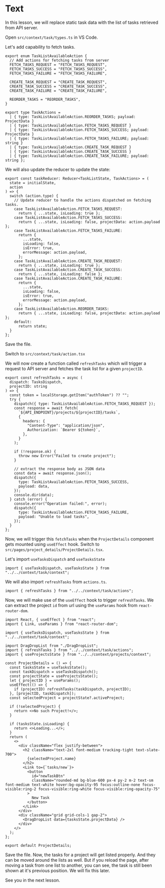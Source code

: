# Text

In this lesson, we will replace static task data with the list of tasks retrieved from API server.

Open `src/context/task/types.ts` in VS Code.

Let's add capability to fetch tasks.

```tsx
export enum TaskListAvailableAction {
  // Add actions for fetching tasks from server
  FETCH_TASKS_REQUEST = "FETCH_TASKS_REQUEST",
  FETCH_TASKS_SUCCESS = "FETCH_TASKS_SUCCESS",
  FETCH_TASKS_FAILURE = "FETCH_TASKS_FAILURE",

  CREATE_TASK_REQUEST = "CREATE_TASK_REQUEST",
  CREATE_TASK_SUCCESS = "CREATE_TASK_SUCCESS",
  CREATE_TASK_FAILURE = "CREATE_TASK_FAILURE",

  REORDER_TASKS = "REORDER_TASKS",
}

export type TaskActions =
  | { type: TaskListAvailableAction.REORDER_TASKS; payload: ProjectData }
  | { type: TaskListAvailableAction.FETCH_TASKS_REQUEST }
  | { type: TaskListAvailableAction.FETCH_TASKS_SUCCESS; payload: ProjectData }
  | { type: TaskListAvailableAction.FETCH_TASKS_FAILURE; payload: string }
  | { type: TaskListAvailableAction.CREATE_TASK_REQUEST }
  | { type: TaskListAvailableAction.CREATE_TASK_SUCCESS }
  | { type: TaskListAvailableAction.CREATE_TASK_FAILURE; payload: string };
```

We will also update the reducer to update the state:

```tsx
export const taskReducer: Reducer<TaskListState, TaskActions> = (
  state = initialState,
  action
) => {
  switch (action.type) {
    // Update reducer to handle the actions dispatched on fetching tasks.
    case TaskListAvailableAction.FETCH_TASKS_REQUEST:
      return { ...state, isLoading: true };
    case TaskListAvailableAction.FETCH_TASKS_SUCCESS:
      return { ...state, isLoading: false, projectData: action.payload };
    case TaskListAvailableAction.FETCH_TASKS_FAILURE:
      return {
        ...state,
        isLoading: false,
        isError: true,
        errorMessage: action.payload,
      };
    case TaskListAvailableAction.CREATE_TASK_REQUEST:
      return { ...state, isLoading: true };
    case TaskListAvailableAction.CREATE_TASK_SUCCESS:
      return { ...state, isLoading: false };
    case TaskListAvailableAction.CREATE_TASK_FAILURE:
      return {
        ...state,
        isLoading: false,
        isError: true,
        errorMessage: action.payload,
      };
    case TaskListAvailableAction.REORDER_TASKS:
      return { ...state, isLoading: false, projectData: action.payload };
    default:
      return state;
  }
};
```

Save the file.

Switch to `src/context/task/action.tsx`

We will now create a function called `refreshTasks` which will trigger a request to API server and fetches the task list for a given `projectID`.

```tsx
export const refreshTasks = async (
  dispatch: TasksDispatch,
  projectID: string
) => {
  const token = localStorage.getItem("authToken") ?? "";
  try {
    dispatch({ type: TaskListAvailableAction.FETCH_TASKS_REQUEST });
    const response = await fetch(
      `${API_ENDPOINT}/projects/${projectID}/tasks`,
      {
        headers: {
          "Content-Type": "application/json",
          Authorization: `Bearer ${token}`,
        },
      }
    );

    if (!response.ok) {
      throw new Error("Failed to create project");
    }

    // extract the response body as JSON data
    const data = await response.json();
    dispatch({
      type: TaskListAvailableAction.FETCH_TASKS_SUCCESS,
      payload: data,
    });
    console.dir(data);
  } catch (error) {
    console.error("Operation failed:", error);
    dispatch({
      type: TaskListAvailableAction.FETCH_TASKS_FAILURE,
      payload: "Unable to load tasks",
    });
  }
};
```

Now, we will trigger this `fetchTasks` when the `ProjectDetails` component gets mounted using `useEffect` hook. Switch to `src/pages/project_details/ProjectDetails.tsx`.

Let's import `useTasksDispatch` and `useTasksState`

```tsx
import { useTasksDispatch, useTasksState } from "../../context/task/context";
```

We will also import `refreshTasks` from `actions.ts`.

```tsx
import { refreshTasks } from "../../context/task/actions";
```

Now, we will make use of the `useEffect` hook to trigger `refreshTasks`. We can extract the project `id` from url using the `useParams` hook from `react-router-dom`.

```tsx
import React, { useEffect } from "react";
import { Link, useParams } from "react-router-dom";

import { useTasksDispatch, useTasksState } from "../../context/task/context";

import DragDropList from "./DragDropList";
import { refreshTasks } from "../../context/task/actions";
import { useProjectsState } from "../../context/projects/context";

const ProjectDetails = () => {
  const tasksState = useTasksState();
  const taskDispatch = useTasksDispatch();
  const projectState = useProjectsState();
  let { projectID } = useParams();
  useEffect(() => {
    if (projectID) refreshTasks(taskDispatch, projectID);
  }, [projectID, taskDispatch]);
  const selectedProject = projectState?.activeProject;

  if (!selectedProject) {
    return <>No such Project!</>;
  }

  if (tasksState.isLoading) {
    return <>Loading...</>;
  }
  return (
    <>
      <div className="flex justify-between">
        <h2 className="text-2xl font-medium tracking-tight text-slate-700">
          {selectedProject.name}
        </h2>
        <Link to={`tasks/new`}>
          <button
            id="newTaskBtn"
            className="rounded-md bg-blue-600 px-4 py-2 m-2 text-sm font-medium text-white hover:bg-opacity-95 focus:outline-none focus-visible:ring-2 focus-visible:ring-white focus-visible:ring-opacity-75"
          >
            New Task
          </button>
        </Link>
      </div>
      <div className="grid grid-cols-1 gap-2">
        <DragDropList data={tasksState.projectData} />
      </div>
    </>
  );
};

export default ProjectDetails;
```

Save the file. Now, the tasks for a project will get listed properly. And they can be moved around the lists as well. But if you reload the page, after moving a task from one list to another, you can see, the task is still been shown at it's previous position. We will fix this later.

See you in the next lesson.

